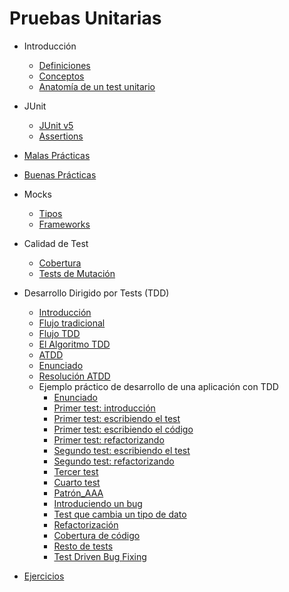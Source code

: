 Pruebas Unitarias
=================

- Introducción

    - [Definiciones](./intro.md)
    - [Conceptos](./conceptos.md)
    - [Anatomía de un test unitario](./anatomia.md)

- JUnit
	
    - [JUnit v5](./junit.md)
    - [Assertions](./assertions.md)
	
	
- [Malas Prácticas](./malas-practicas.md)

- [Buenas Prácticas](./buenas-practicas.md)

- Mocks

    - [Tipos](./dobles.md)
    - [Frameworks](./frameworks.md)

- Calidad de Test

    - [Cobertura](./cobertura.md)
    - [Tests de Mutación](./mutaciones.md)

- Desarrollo Dirigido por Tests (TDD)

    - [Introducción](./tdd_intro.md)
    - [Flujo tradicional](./tdd_flujo-tradicional.md)
    - [Flujo TDD](./tdd_flujo.md)
    - [El Algoritmo TDD](./tdd_algoritmo.md)
    - [ATDD](./tdd_ATDD.md)
    - [Enunciado](./tdd_ejercicio_enunciado.md)
    - [Resolución ATDD](./tdd_ejercicio_resolucion.md)
    - Ejemplo práctico de desarrollo de una aplicación con TDD
        - [Enunciado](./tdd/01_Enunciado.md)
        - [Primer test: introducción](./tdd/02_Primer_test_intro.md)
        - [Primer test: escribiendo el test](./tdd/03_Primer_test_escribiendo_el_test.md)
        - [Primer test: escribiendo el código](./tdd/04_Primer_test_escribiendo_el_codigo.md)
        - [Primer test: refactorizando](./tdd/05_Primer_test_refactorizacion.md)
        - [Segundo test: escribiendo el test](./tdd/06_Segundo_test.md)
        - [Segundo test: refactorizando](./tdd/07_Segundo_test_refactorizacion.md)
        - [Tercer test](./tdd/08_Tercer_test.md)
        - [Cuarto test](./tdd/09_Cuarto_test.md)
        - [Patrón_AAA](./tdd/10_Patron_AAA.md)
        - [Introduciendo un bug](./tdd/11_Introduciendo_bug.md)
        - [Test que cambia un tipo de dato](./tdd/12_Test_que_no_falla.md)
        - [Refactorización](./tdd/13_Refactorizacion.md)
        - [Cobertura de código](./tdd/14_Cobertura_codigo.md)
        - [Resto de tests](./tdd/15_Resto_de_tests.md)
        - [Test Driven Bug Fixing](./tdd/16_Test_Driven_Bug_Fixing_v2.md)

- [Ejercicios](./ejercicios.md)